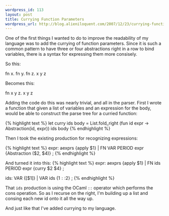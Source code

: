 ```yaml
--- 
wordpress_id: 113
layout: post
title: Currying Function Parameters
wordpress_url: http://blog.alieniloquent.com/2007/12/23/currying-function-parameters/
---
```

One of the first things I wanted to do to improve the readability of my language was to add the currying of function parameters. Since it is such a common pattern to have three or four abstractions right in a row to bind variables, there is a syntax for expressing them more consisely.

So this:
<p class="code">fn x. fn y. fn z. x y z</p>

Becomes this:
<p class="code">fn x y z. x y z</p>

Adding the code do this was nearly trivial, and all in the parser. First I wrote a function that given a list of variables and an expression for the body, would be able to construct the parse tree for a curried function:

{% highlight text %}
let curry ids body =
  List.fold_right (fun id expr -&gt; Abstraction(id, expr)) ids body
{% endhighlight %}

Then I took the existing production for recognizing expressions:

{% highlight text %}
expr:
  aexprs {apply $1}
| FN VAR PERIOD expr {Abstraction ($2, $4)}
;
{% endhighlight %}

And turned it into this:
{% highlight text %}
expr:
  aexprs {apply $1}
| FN ids PERIOD expr {curry $2 $4}
;

ids:
  VAR {[$1]}
| VAR ids {$1::$2}
;
{% endhighlight %}

That <code>ids</code> production is using the OCaml <code>::</code> operator which performs the cons operation. So as I recurse on the right, I'm building up a list and consing each new id onto it all the way up.

And just like that I've added currying to my language.
